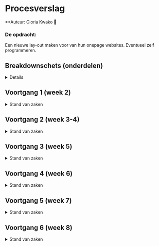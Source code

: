 # Procesverslag

**Auteur: 
Gloria Kwako 👾

### De opdracht:
Een nieuwe lay-out maken voor van hun onepage websites. Eventueel zelf
programmeren.

## Breakdownschets (onderdelen)

<details>
<img src="images/breakdownschets.png" alt="breakdown van het geheel">
</details>

## Voortgang 1 (week 2)

<details>
<summary>Stand van zaken</summary>
Week 2:

Deze week ben ik begonnen aan de one page template, hier voor heb ik een breakdown schets gemaakt met alle elementen die gebruikt zullen worden tijden het coderen. Voordat ik begon waren er al een paar elementen die een probleem zouden vormen, denk aan de schuine vorm bij het begin en de parallax.

Maar het is mij wel gelukt om de schuine vorm op te lossen, alleen moet de parallax nog opgelost worden. Verder heb ik een grotendeels wel af kunnen krijgen, de volgende stap is het cleanen en punten op de I. 

<img src="images/v1.png">

</details>


## Voortgang 2 (week 3-4)

<details>
<summary>Stand van zaken</summary>
Deze week ben ik begonnen met het opschonen van de code en de structuur van Bulma aan het overnemen, dit was niet zo makkelijk dan gedacht. Hier liep ik erg mee vast omdat al mijn eigen structuur had gebruikt moest ik die veranderen zodat ik het structuur van Bulma kon overnemen. 

Dankzij Jeroen was het mij gelukt om een grote deel van de structuur over te nemen. Wel heeft mijn code nu dringend grote schoonmaak nodig. 

<img src="images/bulma.png" width="375px">
</details>



## Voortgang 3 (week 5)

<details>
<summary>Stand van zaken</summary>
Deze week was validatie week, hier heb ik mijn eindproduct afgemaakt en ben ik gaan kijken naar eventuele fouten die gewijzigd kunnen worden en feedback hierop.
Op maandagen zit ik samen met Maxime en Jeroen om over de voortgang van vorige week te bespreken, deze week heb ik het eindproduct van de one page gedeeld. Ook heeft Jeroen deze op zijn eigen laptop bekeken, snel kwamen wij achter dat de one page pagina niet op alle browsers responsief is. Dit zorgde ervoor dat ik terug moest gaan naar mijn code en dit ging achterhalen. 

</details>


## Voortgang 4 (week 6)

<details>
<summary>Stand van zaken</summary>
De stugglen van deze week was de hamburger menu, hierboven kan je goed zien dat de button icon niet wil terugdraaien. Het idee was wanneer je op een van de navigatie links klikt dat de hamburger menu dicht klapt en dat je meteen genavigeerd wordt op de juiste pagina. De hamburger menu doet in principe naar behoren alleen wilde de button icon niet mee togglen. Dit kwam omdat er in javascript de button niet opgeroepen wordt wanneer er op de link wordt geklikt waardoor de button blijft op het kruisje, dit heb ik uiteindelijk gefixed door een extra regel toe te voegen in javascript. 

</details>


## Voortgang 5 (week 7)

<details>
<summary>Stand van zaken</summary>
De one page was ook deze week ook goed op weg, heb per onderdeel responsief gemaakt. Helaas heb ik dit niet kunnen laten zien tijdens het functioneringsgesprek omdat ik de one page al had ontleed en dit niet meer op zijn geheel was. 

</details>


## Voortgang 6 (week 8)

<details>
<summary>Stand van zaken</summary>
Ik ben meteen begonnen met de 2e one page pagina die ik graag nog af wil maken in mijn stageperiode. Het eerste stukje van deze one page was af alleen merkte ik meteen een aantal design fouten die ik niet over na had gedacht. Wanneer deze pagina op mobiele formaat is kan ik geen hamburger menu toevoegen omdat het niet echt een goede plek heeft om op te staan, aangezien de navigatie aan een kant staat. 

</details>